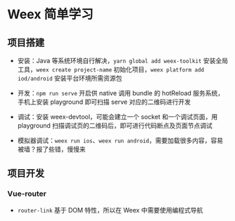 # Weex 简单学习

## 项目搭建

+ 安装：Java 等系统环境自行解决，`yarn global add weex-toolkit` 安装全局工具，`weex create project-name` 初始化项目，`weex platform add iod/android` 安装平台环境所需资源包

+ 开发：`npm run serve` 开启供 native 调用 bundle 的 hotReload 服务系统，手机上安装 playground 即可扫描 serve 对应的二维码进行开发

+ 调试：安装 weex-devtool，可能会建立一个 socket 和一个调试页面，用 playground 扫描调试页的二维码后，即可进行代码断点及页面节点调试

+ 模拟器调试：`weex run ios`、`weex run android`，需要加载很多内容，容易被墙？报了些错，慢慢来

## 项目开发

### Vue-router

+ `router-link` 基于 DOM 特性，所以在 Weex 中需要使用编程式导航

